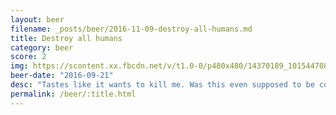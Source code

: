 ```yaml
---
layout: beer
filename: _posts/beer/2016-11-09-destroy-all-humans.md
title: Destroy all humans
category: beer
score: 2
img: https://scontent.xx.fbcdn.net/v/t1.0-0/p480x480/14370189_10154470831048745_1494600717903960685_n.jpg?oh=55e3bb72a2742236bca67bd00f709db8&oe=5B40DFCB
beer-date: "2016-09-21"
desc: "Tastes like it wants to kill me. Was this even supposed to be consumed?"
permalink: /beer/:title.html
---
```

